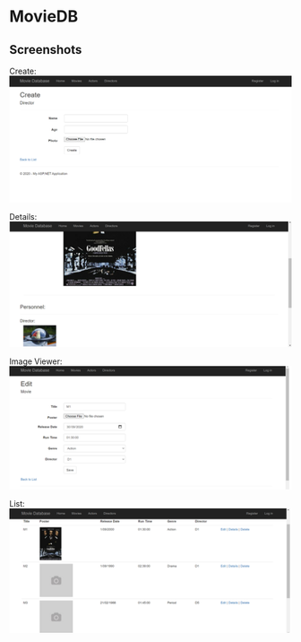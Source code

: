 # MovieDB
## Screenshots

Create:
![alt text](https://github.com/hboiled/MovieDB/blob/master/screenshots/createphoto.png?raw=true)

Details:
![alt text](https://github.com/hboiled/MovieDB/blob/master/screenshots/details.png?raw=true)

Image Viewer:
![alt text](https://github.com/hboiled/MovieDB/blob/master/screenshots/edit.png?raw=true)

List:
![alt text](https://github.com/hboiled/MovieDB/blob/master/screenshots/display3.png?raw=true)
